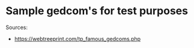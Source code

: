 Sample gedcom's for test purposes
=================================

Sources:
- https://webtreeprint.com/tp_famous_gedcoms.php